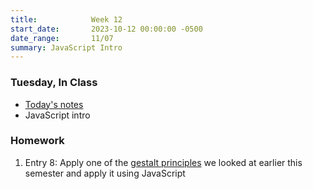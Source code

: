 ```yaml
---
title:            Week 12
start_date:       2023-10-12 00:00:00 -0500
date_range:       11/07
summary: JavaScript Intro
---
```


### Tuesday, In Class

- [Today's notes](https://paper.dropbox.com/doc/Core-1-Interaction-Week-11-Notes--CDOFxXqUy62wFD89Ads4C1iqAQ-PXLIshwCIwRwmP83GROZt)
- JavaScript intro

### Homework
1. Entry 8: Apply one of the [gestalt principles](https://paper.dropbox.com/doc/Core-1-Interaction-Week-2-Notes-Getting-Started-Local-Programming-HTML--CDNAb3jRgEQBKdyfdjqt8ASAAg-PkwGQVRI1A2WoUAwAphX9#:uid=497926816040449763830630&h2=Gestalt-Principles-Review) we looked at earlier this semester and apply it using JavaScript